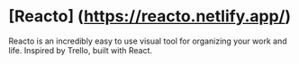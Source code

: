 # [Reacto] (https://reacto.netlify.app/) 

Reacto is an incredibly easy to use visual tool for organizing your work and life. Inspired by Trello, built with React.